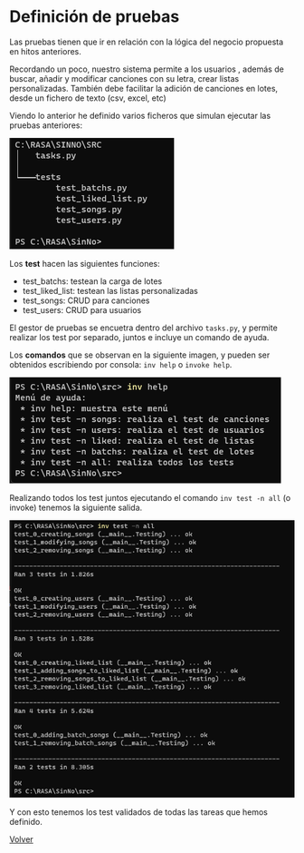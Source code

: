 # Definición de pruebas

Las pruebas tienen que ir en relación con la lógica del negocio propuesta en hitos anteriores.

Recordando un poco, nuestro sistema permite a  los usuarios , además de buscar, añadir y modificar canciones con su letra, crear listas personalizadas. También debe facilitar la adición de canciones en lotes, desde un fichero de texto (csv, excel, etc) 

Viendo lo anterior he definido varios ficheros que simulan ejecutar las pruebas anteriores:

![tree dir](img/tree_dir.png)

Los **test** hacen las siguientes funciones:
- test_batchs: testean la carga de lotes
- test_liked_list: testean las listas personalizadas
- test_songs: CRUD para canciones
- test_users: CRUD para usuarios

El gestor de pruebas se encuetra dentro del archivo ``tasks.py``, y permite realizar los test por separado, juntos e incluye un comando de ayuda.

Los **comandos** que se observan en la siguiente imagen, y pueden ser obtenidos escribiendo por consola: ``inv help`` o ``invoke help``.

![inv help](img/inv%20help.png)

Realizando todos los test juntos ejecutando el comando ``inv test -n all`` (o invoke) tenemos la siguiente salida.

![inv help](img/inv%20test%20all.png)

Y con esto tenemos los test validados de todas las tareas que hemos definido.

[Volver](README.md)